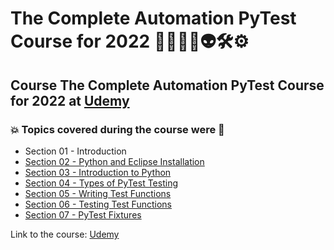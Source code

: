 # The Complete Automation PyTest Course for 2022 👨‍💻🐍🤖👽🛠️⚙️
## Course The Complete Automation PyTest Course for 2022 at [Udemy](https://www.udemy.com/course/pytest-python/)
### :boom: Topics covered during the course were :rocket:
- Section 01 - Introduction
- [Section 02 - Python and Eclipse Installation](https://github.com/romulovieira777/The_Complete_Automation_PyTest_Course_for_2022/tree/main/Section_02_Python_and_Eclipse_Installation)
- [Section 03 - Introduction to Python](https://github.com/romulovieira777/The_Complete_Automation_PyTest_Course_for_2022/tree/main/Section_03_Introduction_to_Python)
- [Section 04 - Types of PyTest Testing](https://github.com/romulovieira777/The_Complete_Automation_PyTest_Course_for_2022/tree/main/Section_04_Types_of_PyTest_Testing)
- [Section 05 - Writing Test Functions](https://github.com/romulovieira777/The_Complete_Automation_PyTest_Course_for_2022/tree/main/Section_05_Writing_Test_Functions)
- [Section 06 - Testing Test Functions](https://github.com/romulovieira777/The_Complete_Automation_PyTest_Course_for_2022/tree/main/Section_06_Testing_Test_Functions)
- [Section 07 - PyTest Fixtures](https://github.com/romulovieira777/The_Complete_Automation_PyTest_Course_for_2022/tree/main/Section_07_PyTest_Fixtures)

Link to the course: [Udemy](https://www.udemy.com/course/pytest-python/)
